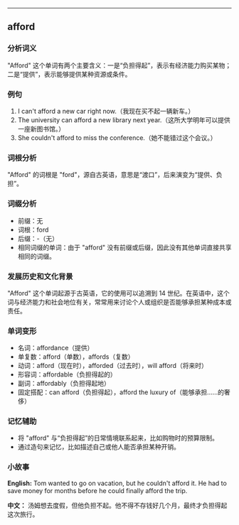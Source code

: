 
---------------
## afford
### 分析词义
"Afford" 这个单词有两个主要含义：一是“负担得起”，表示有经济能力购买某物；二是“提供”，表示能够提供某种资源或条件。

### 例句
1. I can't afford a new car right now.（我现在买不起一辆新车。）
2. The university can afford a new library next year.（这所大学明年可以提供一座新图书馆。）
3. She couldn't afford to miss the conference.（她不能错过这个会议。）

### 词根分析
"Afford" 的词根是 "ford"，源自古英语，意思是“渡口”，后来演变为“提供、负担”。

### 词缀分析
- 前缀：无
- 词根：ford
- 后缀：-（无）
- 相同词缀的单词：由于 "afford" 没有前缀或后缀，因此没有其他单词直接共享相同的词缀。

### 发展历史和文化背景
"Afford" 这个单词起源于古英语，它的使用可以追溯到 14 世纪。在英语中，这个词与经济能力和社会地位有关，常常用来讨论个人或组织是否能够承担某种成本或责任。

### 单词变形
- 名词：affordance（提供）
- 单复数：afford（单数），affords（复数）
- 动词：afford（现在时），afforded（过去时），will afford（将来时）
- 形容词：affordable（负担得起的）
- 副词：affordably（负担得起地）
- 固定搭配：can afford（负担得起），afford the luxury of（能够承担……的奢侈）

### 记忆辅助
- 将 "afford" 与“负担得起”的日常情境联系起来，比如购物时的预算限制。
- 通过造句来记忆，比如描述自己或他人能否承担某种开销。

### 小故事
**English:**
Tom wanted to go on vacation, but he couldn't afford it. He had to save money for months before he could finally afford the trip.

**中文：**
汤姆想去度假，但他负担不起。他不得不存钱好几个月，最终才负担得起这次旅行。

